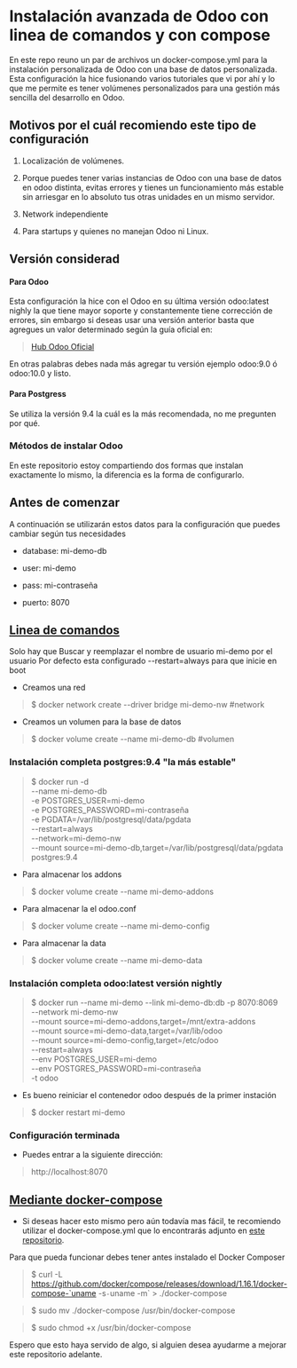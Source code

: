 # Instalación avanzada de Odoo con linea de comandos y con compose 

En este repo reuno un par de archivos un docker-compose.yml para la instalación personalizada de Odoo con una base de datos personalizada. Esta configuración la hice fusionando varios tutoriales que vi por ahí y lo que me permite es tener volúmenes personalizados para una gestión más sencilla del desarrollo en Odoo.  

## Motivos por el cuál recomiendo este tipo de configuración

1. Localización de volúmenes.

2. Porque puedes tener varias instancias de Odoo con una base de datos en odoo distinta, evitas errores y tienes un funcionamiento más estable sin arriesgar en lo absoluto tus otras unidades en un mismo servidor.

3. Network independiente

4. Para startups y quienes no manejan Odoo ni Linux.

## Versión considerad

#### Para Odoo
Esta configuración la hice con el Odoo en su última versión odoo:latest nighly la que tiene mayor soporte y constantemente tiene corrección de errores, sin embargo si deseas usar una versión anterior basta que agregues un valor determinado según la guía oficial en:

> [Hub Odoo Oficial](https://hub.docker.com/_/odoo/)

En otras palabras debes nada más agregar tu versión ejemplo odoo:9.0 ó odoo:10.0 y listo.

#### Para Postgress

Se utiliza la versión 9.4 la cuál es la más recomendada, no me pregunten por qué.


### Métodos de instalar Odoo

En este repositorio estoy compartiendo dos formas que instalan exactamente lo mismo, la diferencia es la forma de configurarlo.

## Antes de comenzar

A continuación se utilizarán estos datos para la configuración que puedes cambiar según tus necesidades

- database: mi-demo-db

- user: mi-demo

- pass: mi-contraseña

- puerto: 8070

## [Linea de comandos](/odoo-command-line.md)
Solo hay que Buscar y reemplazar el nombre de usuario mi-demo por el usuario
Por defecto esta configurado --restart=always para que inicie en boot

- Creamos una red
> $ docker network create --driver bridge mi-demo-nw  #network

- Creamos un volumen para la base de datos

> $ docker volume create --name mi-demo-db  #volumen

### Instalación completa postgres:9.4 "la más estable"

> $ docker run -d \
 --name mi-demo-db \
 -e POSTGRES_USER=mi-demo\
 -e POSTGRES_PASSWORD=mi-contraseña \
 -e PGDATA=/var/lib/postgresql/data/pgdata \
 --restart=always \
 --network=mi-demo-nw \
 --mount source=mi-demo-db,target=/var/lib/postgresql/data/pgdata \
 postgres:9.4

- Para almacenar los addons

> $ docker volume create --name mi-demo-addons  

- Para almacenar la el odoo.conf

> $ docker volume create --name mi-demo-config  

- Para almacenar la data

> $ docker volume create --name mi-demo-data

### Instalación completa odoo:latest versión nightly

> $ docker run --name mi-demo --link mi-demo-db:db -p 8070:8069 \
 --network mi-demo-nw \
 --mount source=mi-demo-addons,target=/mnt/extra-addons \
 --mount source=mi-demo-data,target=/var/lib/odoo \
 --mount source=mi-demo-config,target=/etc/odoo \
 --restart=always \
 --env POSTGRES_USER=mi-demo \
 --env POSTGRES_PASSWORD=mi-contraseña \
 -t odoo

- Es bueno reiniciar el contenedor odoo después de la primer instación

> $ docker restart mi-demo  

### Configuración terminada

- Puedes entrar a la siguiente dirección:
> http://localhost:8070


## [Mediante docker-compose](/docker-compose.yml)
- Si deseas hacer esto mismo pero aún todavía mas fácil, te recomiendo utilizar el docker-compose.yml que lo encontrarás adjunto en [este repositorio](/docker-compose.yml).

Para que pueda funcionar debes tener antes instalado el Docker Composer

> $ curl -L https://github.com/docker/compose/releases/download/1.16.1/docker-compose-`uname -s`-`uname -m` > ./docker-compose

> $ sudo mv ./docker-compose /usr/bin/docker-compose

> $ sudo chmod +x /usr/bin/docker-compose

Espero que esto haya servido de algo, si alguien desea ayudarme a mejorar este repositorio adelante.
